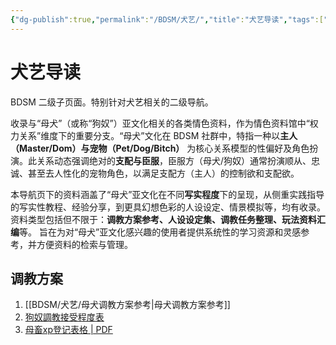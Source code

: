 ```yaml
---
{"dg-publish":true,"permalink":"/BDSM/犬艺/","title":"犬艺导读","tags":["BDSM","犬艺","权力关系"],"created":"2025-02-15T20:26:35.000+08:00","updated":"2025-02-16T16:22:35.746+08:00"}
---
```



# 犬艺导读

BDSM 二级子页面。特别针对犬艺相关的二级导航。

收录与“母犬”（或称“狗奴”）亚文化相关的各类情色资料，作为情色资料馆中“权力关系”维度下的重要分支。“母犬”文化在 BDSM 社群中，特指一种以**主人（Master/Dom）与宠物（Pet/Dog/Bitch）** 为核心关系模型的性偏好及角色扮演。此关系动态强调绝对的**支配与臣服**，臣服方（母犬/狗奴）通常扮演顺从、忠诚、甚至去人性化的宠物角色，以满足支配方（主人）的控制欲和支配欲。

本导航页下的资料涵盖了“母犬”亚文化在不同**写实程度**下的呈现，从侧重实践指导的写实性教程、经验分享，到更具幻想色彩的人设设定、情景模拟等，均有收录。 资料类型包括但不限于：**调教方案参考、人设设定集、调教任务整理、玩法资料汇编**等。 旨在为对“母犬”亚文化感兴趣的使用者提供系统性的学习资源和灵感参考，并方便资料的检索与管理。

## 调教方案

1. [[BDSM/犬艺/母犬调教方案参考\|母犬调教方案参考]]
2. [狗奴調教接受程度表](https://www.scribd.com/document/632116795/%E7%8B%97%E5%A5%B4%E8%AA%BF%E6%95%99%E6%8E%A5%E5%8F%97%E7%A8%8B%E5%BA%A6%E8%A1%A8)
3. [母畜xp登记表格 | PDF](https://www.scribd.com/document/727300310/%E6%AF%8D%E7%95%9Cxp%E7%99%BB%E8%AE%B0%E8%A1%A8%E6%A0%BC)